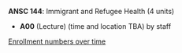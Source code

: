 **ANSC 144**: Immigrant and Refugee Health (4 units)

- **A00** (Lecture) (time and location TBA) by staff

[Enrollment numbers over time](./ANSC144.tsv)
